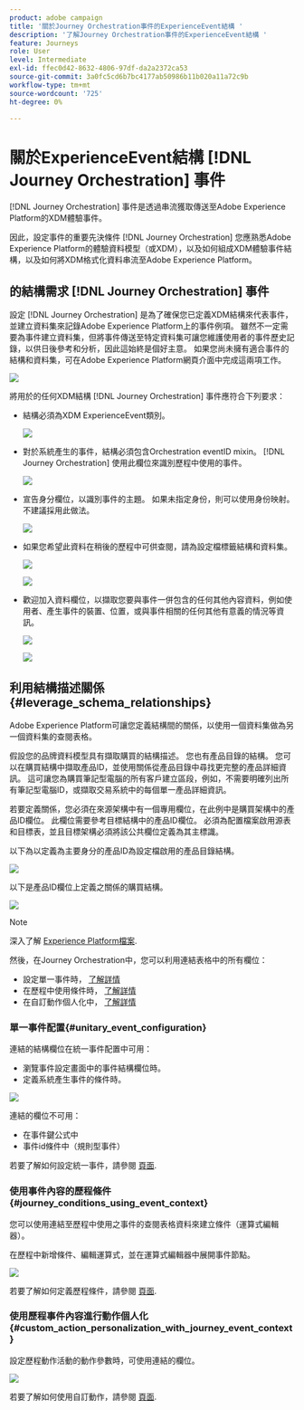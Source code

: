 ```yaml
---
product: adobe campaign
title: '關於Journey Orchestration事件的ExperienceEvent結構 '
description: '了解Journey Orchestration事件的ExperienceEvent結構 '
feature: Journeys
role: User
level: Intermediate
exl-id: ffec0d42-8632-4806-97df-da2a2372ca53
source-git-commit: 3a0fc5cd6b7bc4177ab50986b11b020a11a72c9b
workflow-type: tm+mt
source-wordcount: '725'
ht-degree: 0%

---
```


# 關於ExperienceEvent結構 [!DNL Journey Orchestration] 事件

[!DNL Journey Orchestration] 事件是透過串流獲取傳送至Adobe Experience Platform的XDM體驗事件。

因此，設定事件的重要先決條件 [!DNL Journey Orchestration] 您應熟悉Adobe Experience Platform的體驗資料模型（或XDM），以及如何組成XDM體驗事件結構，以及如何將XDM格式化資料串流至Adobe Experience Platform。

## 的結構需求 [!DNL Journey Orchestration] 事件

設定 [!DNL Journey Orchestration] 是為了確保您已定義XDM結構來代表事件，並建立資料集來記錄Adobe Experience Platform上的事件例項。 雖然不一定需要為事件建立資料集，但將事件傳送至特定資料集可讓您維護使用者的事件歷史記錄，以供日後參考和分析，因此這始終是個好主意。 如果您尚未擁有適合事件的結構和資料集，可在Adobe Experience Platform網頁介面中完成這兩項工作。

![](../assets/schema1.png)

將用於的任何XDM結構 [!DNL Journey Orchestration] 事件應符合下列要求：

* 結構必須為XDM ExperienceEvent類別。

   ![](../assets/schema2.png)

* 對於系統產生的事件，結構必須包含Orchestration eventID mixin。 [!DNL Journey Orchestration] 使用此欄位來識別歷程中使用的事件。

   ![](../assets/schema3.png)

* 宣告身分欄位，以識別事件的主題。 如果未指定身份，則可以使用身份映射。 不建議採用此做法。

   ![](../assets/schema4.png)

* 如果您希望此資料在稍後的歷程中可供查閱，請為設定檔標籤結構和資料集。

   ![](../assets/schema5.png)

   ![](../assets/schema6.png)

* 歡迎加入資料欄位，以擷取您要與事件一併包含的任何其他內容資料，例如使用者、產生事件的裝置、位置，或與事件相關的任何其他有意義的情況等資訊。

   ![](../assets/schema7.png)

   ![](../assets/schema8.png)

## 利用結構描述關係{#leverage_schema_relationships}

Adobe Experience Platform可讓您定義結構間的關係，以使用一個資料集做為另一個資料集的查閱表格。

假設您的品牌資料模型具有擷取購買的結構描述。 您也有產品目錄的結構。 您可以在購買結構中擷取產品ID，並使用關係從產品目錄中尋找更完整的產品詳細資訊。 這可讓您為購買筆記型電腦的所有客戶建立區段，例如，不需要明確列出所有筆記型電腦ID，或擷取交易系統中的每個單一產品詳細資訊。

若要定義關係，您必須在來源架構中有一個專用欄位，在此例中是購買架構中的產品ID欄位。 此欄位需要參考目標結構中的產品ID欄位。 必須為配置檔案啟用源表和目標表，並且目標架構必須將該公共欄位定義為其主標識。

以下為以定義為主要身分的產品ID為設定檔啟用的產品目錄結構。

![](../assets/schema9.png)

以下是產品ID欄位上定義之關係的購買結構。

![](../assets/schema10.png)

>[!NOTE]
>
>深入了解 [Experience Platform檔案](https://experienceleague.adobe.com/docs/platform-learn/tutorials/schemas/configure-relationships-between-schemas.html?lang=en).

然後，在Journey Orchestration中，您可以利用連結表格中的所有欄位：

* 設定單一事件時， [了解詳情](../event/experience-event-schema.md#unitary_event_configuration)
* 在歷程中使用條件時， [了解詳情](../event/experience-event-schema.md#journey_conditions_using_event_context)
* 在自訂動作個人化中， [了解詳情](../event/experience-event-schema.md#custom_action_personalization_with_journey_event_context)

### 單一事件配置{#unitary_event_configuration}

連結的結構欄位在統一事件配置中可用：

* 瀏覽事件設定畫面中的事件結構欄位時。
* 定義系統產生事件的條件時。

![](../assets/schema11.png)

連結的欄位不可用：

* 在事件鍵公式中
* 事件id條件中（規則型事件）

若要了解如何設定統一事件，請參閱 [頁面](../event/about-creating.md).

### 使用事件內容的歷程條件{#journey_conditions_using_event_context}

您可以使用連結至歷程中使用之事件的查閱表格資料來建立條件（運算式編輯器）。

在歷程中新增條件、編輯運算式，並在運算式編輯器中展開事件節點。

![](../assets/schema12.png)

若要了解如何定義歷程條件，請參閱 [頁面](../building-journeys/condition-activity.md).

### 使用歷程事件內容進行動作個人化{#custom_action_personalization_with_journey_event_context}

設定歷程動作活動的動作參數時，可使用連結的欄位。

![](../assets/schema13.png)

若要了解如何使用自訂動作，請參閱 [頁面](../building-journeys/using-custom-actions.md).

